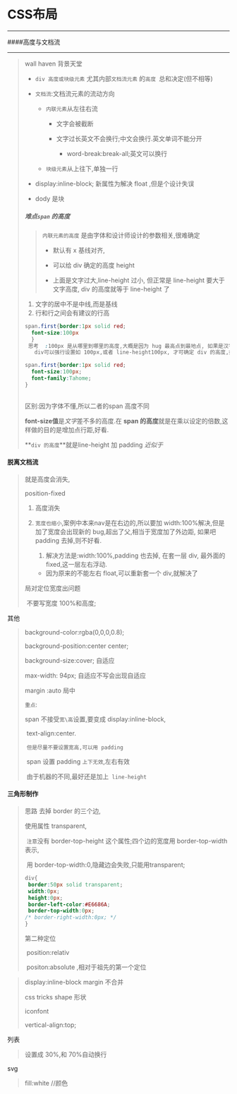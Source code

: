 # CSS布局

---



####高度与文档流

---

> wall haven 背景天堂
>
> - `div 高度或块级元素` 尤其内部`文档流元素` 的`高度 `总和决定(但不相等)
>
> - `文档流`:文档流元素的流动方向
>
>   - `内联元素`从左往右流
>
>     - 文字会被截断
>
>     - 文字过长英文不会换行;中文会换行.英文单词不能分开
>
>       - word-break:break-all;英文可以换行
>
>      
>
>   - `块级元素`从上往下,单独一行
>
> - display:inline-block;  新属性为解决 float ,但是个设计失误
> - dody 是块
>
> ##### *难点*`span` 的高度
>
> > `内联元素的高度`  是由字体和设计师设计的参数相关,很难确定
> >
> > - 默认有 x 基线对齐,
> >
> > - 可以给 div 确定的高度 height
> >
> > - 上面是文字过大,line-height 过小, 但正常是 line-height 要大于文字高度,  div 的高度就等于 line-height 了
> >
>
> 1. 文字的居中不是中线,而是基线
> 2.  行和行之间会有建议的行高
>
> ```css
> span.first{border:1px solid red;
> 	font-size:100px
> 	}
>  思考  :100px 是从哪里到哪里的高度,大概是因为 hug 最高点到最地点, 如果是汉字差不多有 92 px, 而 span 的高度是 140px, 也就是多 span 默认高度是字体的 1.4 倍,案例中设置spanx line-height 为 1.2 或 px 在不同的字体中,行高还是不同,翻车了.
>    div可以强行设置如 100px,或者 line-height100px, 才可确定 div 的高度,好像不用设置 line-height,  实际中, 设置 div 的 line-height 大于字体的高度, 在加 padding 可以居中,不要小于,会有很多问题
> 
> span.first{border:1px solid red;
> 	font-size:100px;
> 	font-family:Tahome;
> }
>  
> ```
>
> 
>
> 区别:因为字体不懂,所以二者的span 高度不同
>
> **font-size值**是*文字*差不多的高度.在 **span 的高度**就是在乘以设定的倍数,这样做的目的是增加点行距,好看.
>
> **`div 的高度`**就是line-height 加 padding   *近似于*
>
> 

#### 脱离文档流

> 就是高度会消失,
>
> position-fixed
>
> 1. 高度消失
>
> 2. `宽度也缩小`,案例中本来nav是在右边的,所以要加 width:100%解决,但是加了宽度会出现新的 bug,超出了父,相当于宽度加了外边距,  如果吧 padding 去掉,则不好看.
>
>    1. 解决方法是:width:100%,padding 也去掉, 在套一层 div,  最外面的 fixed,这一层左右浮动.
>
>    - 因为原来的不能左右 float,可以重新套一个 div,就解决了
>
> 局对定位宽度出问题
>
> ​    不要写宽度 100%和高度;

其他

> background-color:rgba(0,0,0,0.8);
>
> background-position:center center;
>
> background-size:cover; 自适应
>
> max-width: 94px;  自适应不写会出现自适应
>
> margin :auto  局中
>
> `重点`:
>
>  	 span 不接受`宽\高`设置,要变成 display:inline-block,
>
> ​	  text-align:center.
>
> ​        `但是尽量不要设置宽高,可以用 padding`
>
> ​        span 设置 padding `上下无效`,左右有效
>
> ​       由于机器的不同,最好还是加上` line-height`
>
> 

#### 三角形制作

>思路 去掉 border 的三个边,
>
> 	使用属性 transparent,
>
>​        `注意`没有 border-top-height 这个属性;四个边的宽度用 border-top-width 表示,
>
>​	   用 border-top-width:0,隐藏边会失败,只能用transparent;
>
>```css
>div{
>  border:50px solid transparent;
>  width:0px;
>  height:0px; 
>  border-left-color:#E6686A;
>  border-top-width:0px;
> /* border-right-width:0px; */
>}
>```
>
>第二种定位
>
>​    position:relativ
>
>​    positon:absolute ,相对于祖先的第一个定位
>
>

>display:inline-block  margin 不合并
>
>css tricks shape  形状
>
>iconfont 
>
>vertical-align:top;



列表

> 设置成 30%,和 70%自动换行

svg

> fill:white   //颜色